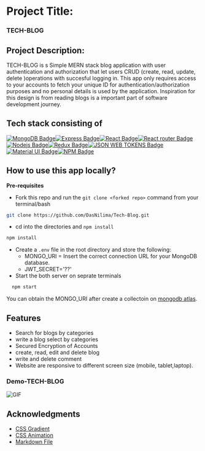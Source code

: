 # Project Title: 

### TECH-BLOG

## Project Description:

TECH-BLOG is s Simple MERN stack blog application with user authentication and authorization that let users CRUD (create, read, update, delete )operations with succesful logging in. This app only requires access to your accounts to fetch your unique ID for authentication/authorization purposes and no personal details is used by the application. Inspiration for this design is from reading blogs is a important part of software development journey.


## Tech stack consisting of

[![MongoDB Badge](https://img.shields.io/badge/MongoDB-4EA94B?style=for-the-badge&labelColor=black&logo=mongodb&logoColor=darkgreen)](#)[![Express Badge](https://img.shields.io/badge/Express.js-000000?style=for-the-badge&labelColor=black&logo=express&logoColor=white)](#)[![React Badge](https://img.shields.io/badge/-React-61DBFB?style=for-the-badge&labelColor=black&logo=react&logoColor=61DBFB)](#)[![React router Badge](https://img.shields.io/badge/React_Router-CA4245?style=for-the-badge&logo=react-router&logoColor=white)](#)[![Nodejs Badge](https://img.shields.io/badge/-Nodejs-3C873A?style=for-the-badge&labelColor=black&logo=node.js&logoColor=3C873A)](#)[![Redux Badge](https://img.shields.io/badge/Redux-593D88?style=for-the-badge&logo=redux&logoColor=white)](#)[![JSON WEB TOKENS Badge](https://img.shields.io/badge/JWT-000000?style=for-the-badge&logo=JSON%20web%20tokens&logoColor=white)](#)[![Material UI Badge](https://img.shields.io/badge/Material%20UI-007FFF?style=for-the-badge&logo=mui&logoColor=white)](#)[![NPM Badge](https://img.shields.io/badge/npm-CB3837?style=for-the-badge&logo=npm&logoColor=white)](#)


## How to use this app locally?

**Pre-requisites**

-  Fork this repo and run the `git clone <forked repo>` command from your terminal/bash
 ```sh 
git clone https://github.com/DasNilima/Tech-Blog.git 
```
-  cd into the directories and `npm install`
  ```bash
  npm install
```
-   Create a `.env` file in the root directory and store the following:
    -  MONGO_URI = Insert the correct connection URL for your MongoDB database.
    -  JWT_SECRET='??'
-  Start the both server on seprate terminals

```bash
  npm start
```


You can obtain the MONGO_URI after create a collectoin on [mongodb atlas](https://www.mongodb.com/cloud/atlas).

## Features

- Search for blogs by categories
- write a blog select by categories
- Secured Encryption of Accounts
- create, read, edit and delete blog
- write and delete comment 
- Website are responsive to different screen size (mobile, tablet,laptop).

### Demo-TECH-BLOG
![GIF](screen-recording.gif)

<!-- ACKNOWLEDGMENTS -->
## Acknowledgments

* [CSS Gradient](https://cssgradient.io/)
* [CSS Animation](https://www.w3schools.com/)
* [Markdown File](https://docs.github.com/)



